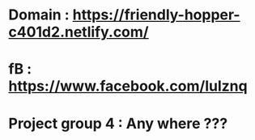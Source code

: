 # Domain : https://friendly-hopper-c401d2.netlify.com/
# fB : https://www.facebook.com/lulznq
# Project group 4 : Any where ???